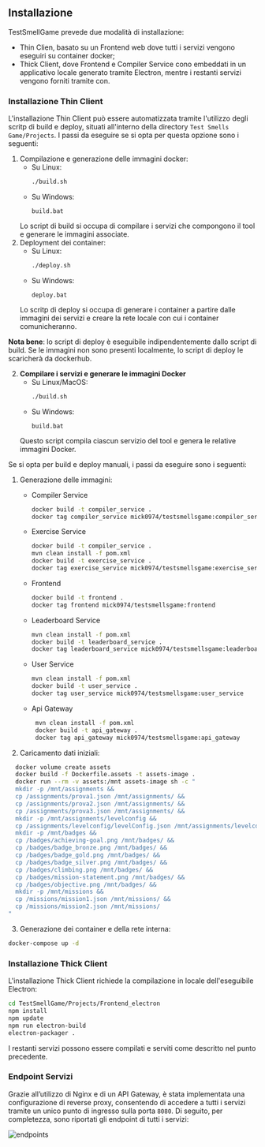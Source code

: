 ## Installazione

TestSmellGame prevede due modalità di installazione:
- Thin Clien, basato su un Frontend web dove tutti i servizi vengono eseguiri su container docker;
- Thick Client, dove Frontend e Compiler Service cono embeddati in un applicativo locale generato tramite Electron, mentre i restanti servizi vengono forniti tramite con.


### Installazione Thin Client
L'installazione Thin Client può essere automatizzata tramite l'utilizzo degli scritp di build e deploy, situati all'interno della directory `Test Smells Game/Projects`. I passi da eseguire se si opta per questa opzione sono i seguenti:
1. Compilazione e generazione delle immagini docker:
    - Su Linux:
       ```bash
       ./build.sh
       ```
    - Su Windows:
       ```
       build.bat
       ```
    Lo script di build si occupa di compilare i servizi che compongono il tool e generare le immagini associate.
2. Deployment dei container:
    - Su Linux:
       ```bash
       ./deploy.sh
       ```
    - Su Windows:
       ```
       deploy.bat
       ```
    Lo scritp di deploy si occupa di generare i container a partire dalle immagini dei servizi e creare la rete locale con cui i container comunicheranno.

**Nota bene**: lo script di deploy è eseguibile indipendentemente dallo script di build. Se le immagini non sono presenti localmente, lo script di deploy le scaricherà da dockerhub.

2. **Compilare i servizi e generare le immagini Docker**
   - Su Linux/MacOS:
     ```bash
     ./build.sh
     ```
   - Su Windows:
     ```
     build.bat
     ```
   Questo script compila ciascun servizio del tool e genera le relative immagini Docker.

Se si opta per build e deploy manuali, i passi da eseguire sono i seguenti:
1. Generazione delle immagini:
    - Compiler Service
        ```bash
        docker build -t compiler_service .
        docker tag compiler_service mick0974/testsmellsgame:compiler_service
        ```
    - Exercise Service
        ```bash
        docker build -t compiler_service .
        mvn clean install -f pom.xml
        docker build -t exercise_service .
        docker tag exercise_service mick0974/testsmellsgame:exercise_service
        ```
    - Frontend
        ```bash
        docker build -t frontend .
        docker tag frontend mick0974/testsmellsgame:frontend
        ```    
    - Leaderboard Service
        ```bash
        mvn clean install -f pom.xml
        docker build -t leaderboard_service .
        docker tag leaderboard_service mick0974/testsmellsgame:leaderboard_service
        ``` 
    - User Service
        ```bash
        mvn clean install -f pom.xml
        docker build -t user_service .
        docker tag user_service mick0974/testsmellsgame:user_service
        ``` 
    - Api Gateway
       ```bash
        mvn clean install -f pom.xml
        docker build -t api_gateway .
        docker tag api_gateway mick0974/testsmellsgame:api_gateway
        ```

2. Caricamento dati iniziali:
  ```bash
    docker volume create assets
    docker build -f Dockerfile.assets -t assets-image .
    docker run --rm -v assets:/mnt assets-image sh -c "
    mkdir -p /mnt/assignments &&
    cp /assignments/prova1.json /mnt/assignments/ &&
    cp /assignments/prova2.json /mnt/assignments/ &&
    cp /assignments/prova3.json /mnt/assignments/ &&
    mkdir -p /mnt/assignments/levelconfig &&
    cp /assignments/levelconfig/levelConfig.json /mnt/assignments/levelconfig/ &&
    mkdir -p /mnt/badges &&
    cp /badges/achieving-goal.png /mnt/badges/ &&
    cp /badges/badge_bronze.png /mnt/badges/ &&
    cp /badges/badge_gold.png /mnt/badges/ &&
    cp /badges/badge_silver.png /mnt/badges/ &&
    cp /badges/climbing.png /mnt/badges/ &&
    cp /badges/mission-statement.png /mnt/badges/ &&
    cp /badges/objective.png /mnt/badges/ &&
    mkdir -p /mnt/missions &&
    cp /missions/mission1.json /mnt/missions/ &&
    cp /missions/mission2.json /mnt/missions/
  "
  ```
3. Generazione dei container e della rete interna:
  ```bash
  docker-compose up -d
  ```


### Installazione Thick Client 
L'installazione Thick Client richiede la compilazione in locale dell'eseguibile Electron:
```bash
cd TestSmellGame/Projects/Frontend_electron
npm install
npm update
npm run electron-build
electron-packager .
```

I restanti servizi possono essere compilati e serviti come descritto nel punto precedente.


### Endpoint Servizi

Grazie all’utilizzo di Nginx e di un API Gateway, è stata implementata una configurazione di reverse proxy, consentendo di accedere a tutti i servizi tramite un unico punto di ingresso sulla porta `8080`. Di seguito, per completezza, sono riportati gli endpoint di tutti i servizi:

![endpoints](https://github.com/user-attachments/assets/b74ce769-944f-4c83-b84b-abffed51ae91)
